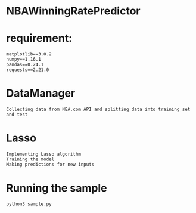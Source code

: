 # NBAWinningRatePredictor

# requirement:  
    matplotlib==3.0.2
    numpy==1.16.1
    pandas==0.24.1
    requests==2.21.0
    
# DataManager
    Collecting data from NBA.com API and splitting data into training set and test

# Lasso
    Implementing Lasso algorithm
    Training the model
    Making predictions for new inputs
    
# Running the sample
    python3 sample.py
